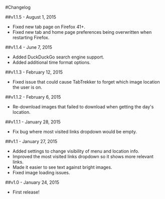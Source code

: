 #Changelog

##v1.1.5 - August 1, 2015
* Fixed new tab page on Firefox 41+.
* Fixed new tab and home page preferences being overwritten when restarting Firefox.

##v1.1.4 - June 7, 2015
* Added DuckDuckGo search engine support.
* Added additional time format options.

##v1.1.3 - February 12, 2015
* Fixed issue that could cause TabTrekker to forget which image location the user is on.

##v1.1.2 - February 6, 2015
* Re-download images that failed to download when getting the day's location.

##v1.1.1 - January 28, 2015
* Fix bug where most visited links dropdown would be empty.

##v1.1 - January 27, 2015
* Added settings to change visibility of menu and location info.
* Improved the most visited links dropdown so it shows more relevant links.
* Made it easier to see text against bright images.
* Fixed image loading issues.

##v1.0 - January 24, 2015
* First release!
